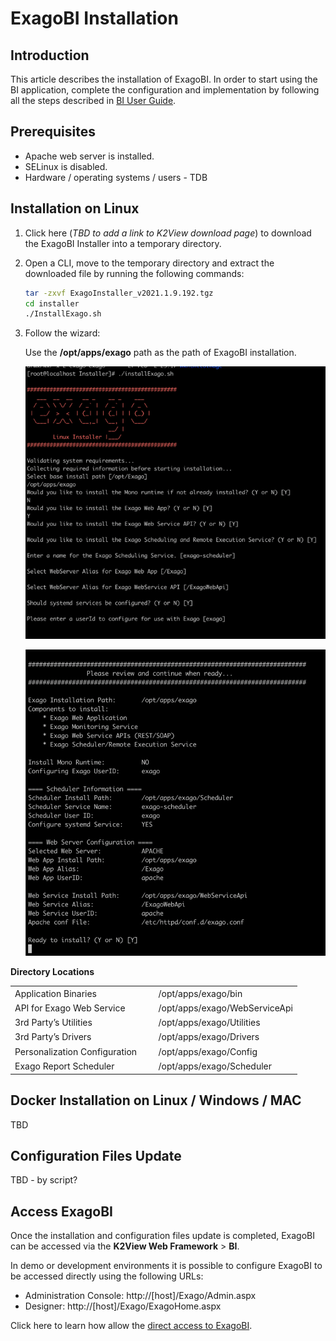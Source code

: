 # ExagoBI Installation

## Introduction

This article describes the installation of ExagoBI. In order to start using the BI application, complete the configuration and implementation by following all the steps described in [BI User Guide](/articles/38_bi_integration/00_BI_user_guide_overview.md).

## Prerequisites

- Apache web server is installed.
- SELinux is disabled.
- Hardware / operating systems / users - TDB


## Installation on Linux

1. Click here (*TBD to add a link to K2View download page*) to download the ExagoBI Installer into a temporary directory.

2. Open a CLI, move to the temporary directory and extract the downloaded file by running the following commands:

   ~~~bash
   tar -zxvf ExagoInstaller_v2021.1.9.192.tgz
   cd installer
   ./InstallExago.sh
   ~~~

3. Follow the wizard:

   Use the **/opt/apps/exago** path as the path of ExagoBI installation.

   ![wiz](images/exago1.png)

   ![wiz](images/exago2.png)


**Directory Locations**

<table style="border-collapse: collapse; width: 100%;">
<tbody>
<tr>
<td style="width: 50%; height: 18px;">Application Binaries</td>
<td style="width: 50%; height: 18px;">/opt/apps/exago/bin</td>
</tr>
<tr>
<td style="width: 50%; height: 18px;">API for Exago Web Service</td>

<td style="width: 50%; height: 18px;">/opt/apps/exago/WebServiceApi</td>
</tr>
<tr>
<td style="width: 50%; height: 18px;">3rd Party’s Utilities</td>


<td style="width: 50%; height: 18px;">/opt/apps/exago/Utilities</td>
</tr>
<tr>
<td style="width: 50%; height: 18px;">3rd Party’s Drivers</td>

<td style="width: 50%; height: 18px;">/opt/apps/exago/Drivers</td>
</tr>
<tr>
<td style="width: 50%; height: 18px;">Personalization Configuration</td>

<td style="width: 50%; height: 18px;">/opt/apps/exago/Config</td>
</tr>
<tr>
<td style="width: 50%; height: 18px;">Exago Report Scheduler</td>
<td style="width: 50%; height: 18px;">/opt/apps/exago/Scheduler</td>
</tr>
</tbody>
</table>

## Docker Installation on Linux / Windows / MAC

TBD

## Configuration Files Update

TBD - by script?

## Access ExagoBI

Once the installation and configuration files update is completed, ExagoBI can be accessed via the **K2View Web Framework** > **BI**. 

In demo or development environments it is possible to configure ExagoBI to be accessed directly using the following URLs:

* Administration Console: http://[host]/Exago/Admin.aspx
* Designer: http://[host]/Exago/ExagoHome.aspx

Click here to learn how allow the [direct access to ExagoBI](/articles/38_bi_integration/99_bi_admin_config.md#allow-direct-access).

